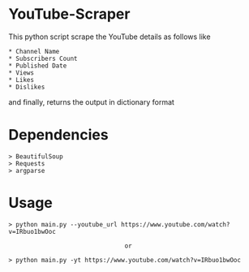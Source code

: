 YouTube-Scraper
===============
This python script scrape the YouTube details as follows like

    * Channel Name
    * Subscribers Count
    * Published Date
    * Views
    * Likes
    * Dislikes
    
and finally, returns the output in dictionary format

Dependencies
============
    > BeautifulSoup
    > Requests
    > argparse

Usage
=====
    > python main.py --youtube_url https://www.youtube.com/watch?v=IRbuo1bwOoc
    
                                    or
    
    > python main.py -yt https://www.youtube.com/watch?v=IRbuo1bwOoc
